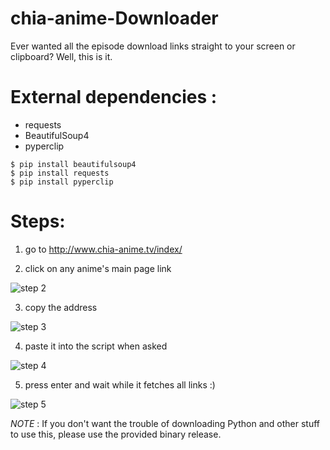 # chia-anime-Downloader
Ever wanted all the episode download links straight to your screen or clipboard? Well, this is it.

# External dependencies : 
  - requests
  - BeautifulSoup4
  - pyperclip

```
$ pip install beautifulsoup4
$ pip install requests
$ pip install pyperclip
```


# Steps:
 1. go to http://www.chia-anime.tv/index/
 
 2. click on any anime's main page link
 
 ![step 2](http://i.imgur.com/ivSMchY.jpg)
 
 3. copy the address
 
 ![step 3](http://i.imgur.com/X7nXbwa.jpg)
 
 4. paste it into the script when asked
 
 ![step 4](http://i.imgur.com/1dRsyHs.jpg)
 
 5. press enter and wait while it fetches all links :)
 
 ![step 5](http://i.imgur.com/ZJphTjQ.jpg)
  


*NOTE*  : If you don't want the trouble of downloading Python and other stuff to use this, please use the provided binary release.

